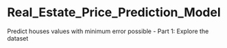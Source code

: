 # Real_Estate_Price_Prediction_Model
Predict houses values with minimum error possible - Part 1: Explore the dataset  
